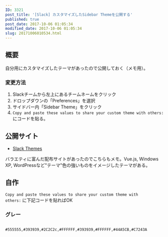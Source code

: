 ```yaml
---
ID: 3321
post_title: '[Slack] カスタマイズしたSidebar Themeを公開する'
published: true
post_date: 2017-10-06 01:05:34
modified_date: 2017-10-06 01:05:34
slug: 20171006010534.html
---
```

<h2>概要</h2>

自分用にカスタマイズしたテーマがあったので公開しておく（メモ用）。

<h3>変更方法</h3>

<ol>
<li>Slackチームから左上にあるチームネームをクリック</li>
<li>ドロップダウンの「Preferences」を選択</li>
<li>サイドバー内「Sidebar Theme」をクリック</li>
<li><code>Copy and paste these values to share your custom theme with others:</code> にコードを貼る。</li>
</ol>

<!--more-->

<h2>公開サイト</h2>

<ul>
<li><a href="http://slackthemes.net/">Slack Themes</a></li>
</ul>

バラエティに富んだ配布サイトがあったのでこちらもメモ。Vue.js, Windows XP, WordPressなど"テーマ"色の強いものをイメージしたテーマがある。

<h2>自作</h2>

<code>Copy and paste these values to share your custom theme with others:</code> に下記コードを貼ればOK

<h3>グレー</h3>

<img src="https://i.imgur.com/bEVHXzL.png" alt="" />

<pre><code>#555555,#393939,#2C2C2c,#FFFFFF,#393939,#FFFFFF,#44A5CB,#C7243A
</code></pre>